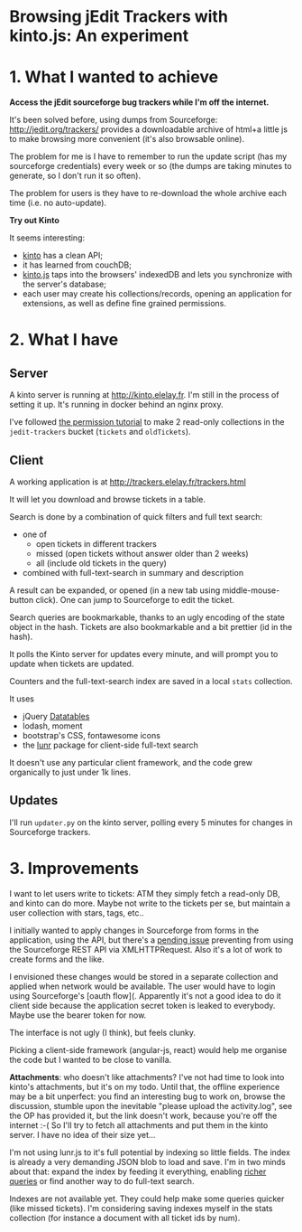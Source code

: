 Browsing jEdit Trackers with kinto.js: An experiment
====================================================

# 1. What I wanted to achieve

**Access the jEdit sourceforge bug trackers while I'm off the internet.**

It's been solved before, using dumps from Sourceforge:
http://jedit.org/trackers/ provides a downloadable archive of html+a little js
to make browsing more convenient (it's also browsable online).

The problem for me is I have to remember to run the update script (has my
sourceforge credentials) every week or so (the dumps are taking minutes to
generate, so I don't run it so often).

The problem for users is they have to re-download the whole archive each
time (i.e. no auto-update).

**Try out Kinto**

It seems interesting:
 - [kinto](http://kinto.readthedocs.io/en/latest/) has a clean API;
 - it has learned from couchDB;
 - [kinto.js](http://kintojs.readthedocs.io/en/latest/) taps into the browsers' indexedDB and lets you synchronize with the
 server's database;
 - each user may create his collections/records, opening an application for extensions, as well as define fine grained
 permissions.


# 2. What I have

## Server

A kinto server is running at http://kinto.elelay.fr. I'm still in the process of setting it up.
It's running in docker behind an nginx proxy.

I've followed [the permission tutorial](http://kinto.readthedocs.io/en/stable/tutorials/permissions.html) to make
2 read-only collections in the `jedit-trackers` bucket (`tickets` and `oldTickets`).

## Client

A working application is at http://trackers.elelay.fr/trackers.html

It will let you download and browse tickets in a table.

Search is done by a combination of quick filters and full text search:
 - one of
	 - open tickets in different trackers
	 - missed (open tickets without answer older than 2 weeks)
	 - all (include old tickets in the query)
 - combined with full-text-search in summary and description

A result can be expanded, or opened (in a new tab using middle-mouse-button click). One can jump to Sourceforge to edit
the ticket.

Search queries are bookmarkable, thanks to an ugly encoding of the state object in the hash. Tickets are also
bookmarkable and a bit prettier (id in the hash).

It polls the Kinto server for updates every minute, and will prompt you to update when tickets are updated.

Counters and the full-text-search index are saved in a local `stats` collection.

It uses
 - jQuery [Datatables](https://datatables.net/)
 - lodash, moment
 - bootstrap's CSS, fontawesome icons
 - the [lunr](http://lunrjs.com/) package for client-side full-text search

It doesn't use any particular client framework, and the code grew organically to just under 1k lines.

## Updates

I'll run `updater.py` on the kinto server, polling every 5 minutes for changes in Sourceforge trackers.

# 3. Improvements

I want to let users write to tickets: ATM they simply fetch a read-only DB, and kinto can do more. Maybe not write to
the tickets per se, but maintain a user collection with stars, tags, etc..

I initially wanted to apply changes in Sourceforge from forms in the application, using the API, but there's a
[pending issue](https://sourceforge.net/p/forge/site-support/13403/) preventing from using the Sourceforge REST API via
XMLHTTPRequest. Also it's a lot of work to create forms and the like.

I envisioned these changes would be stored in a separate collection and applied when network would be available. The
user would have to login using Sourceforge's [oauth flow](. Apparently it's not a good idea to do it client side because
the application secret token is leaked to everybody. Maybe use the bearer token for now.

The interface is not ugly (I think), but feels clunky.

Picking a client-side framework (angular-js, react) would help me organise the code but I wanted to be close to vanilla.

**Attachments**: who doesn't like attachments? I've not had time to look into kinto's attachments, but it's on my todo.
Until that, the offline experience may be a bit unperfect: you find an interesting bug to work on, browse the
discussion, stumble upon the inevitable "please upload the activity.log", see the OP has provided it, but the link
doesn't work, because you're off the internet :-(
So I'll try to fetch all attachments and put them in the kinto server. I have no idea of their size yet...

I'm not using lunr.js to it's full potential by indexing so little fields. The index is already a very demanding JSON blob to
load and save. I'm in two minds about that: expand the index by feeding it everything, enabling
[richer queries](https://github.com/olivernn/lunr.js/issues/125) or find another way to do full-text search.

Indexes are not available yet. They could help make some queries quicker (like missed tickets). I'm considering saving
indexes myself in the stats collection (for instance a document with all ticket ids by num).